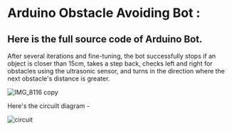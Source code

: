 # Arduino Obstacle Avoiding Bot :

<h2> Here is the full source code of Arduino Bot.</h2>

After several iterations and fine-tuning, the bot successfully stops if an object is closer than 15cm, takes a step back, checks left and right for obstacles using the ultrasonic sensor, and turns in the direction where the next obstacle's distance is greater.

![IMG_8116 copy](https://github.com/user-attachments/assets/cac2f01c-34d5-420e-b07e-9500f454c003)

Here's the circuilt diagram -

![circuit](https://github.com/user-attachments/assets/4bc09a9c-332f-4146-aee8-f0571f3cdb02)
